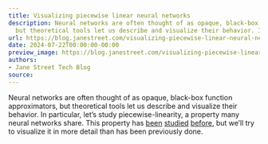 ```yaml
---
title: Visualizing piecewise linear neural networks
description: Neural networks are often thought of as opaque, black-box function approximators,
  but theoretical tools let us describe and visualize their behavior. In part...
url: https://blog.janestreet.com/visualizing-piecewise-linear-neural-networks/
date: 2024-07-22T00:00:00-00:00
preview_image: https://blog.janestreet.com/visualizing-piecewise-linear-neural-networks/./6_1.png
authors:
- Jane Street Tech Blog
source:
---
```


<p>Neural networks are often thought of as opaque, black-box function approximators, but theoretical tools let us describe and visualize their behavior. In particular, let’s study piecewise-linearity, a property many neural networks share. This property has <a href="https://arxiv.org/abs/1312.6098">been</a> <a href="https://arxiv.org/abs/1711.02114">studied</a> <a href="https://arxiv.org/abs/1903.08778">before</a>, but we’ll try to visualize it in more detail than has been previously done.&nbsp;</p>


